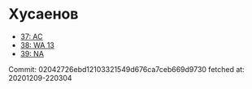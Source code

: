 # Хусаенов
- [37: AC](37.md)
- [38: WA 13](38.md)
- [39: NA](39.md)

Commit: 02042726ebd12103321549d676ca7ceb669d9730
 fetched at: 20201209-220304
